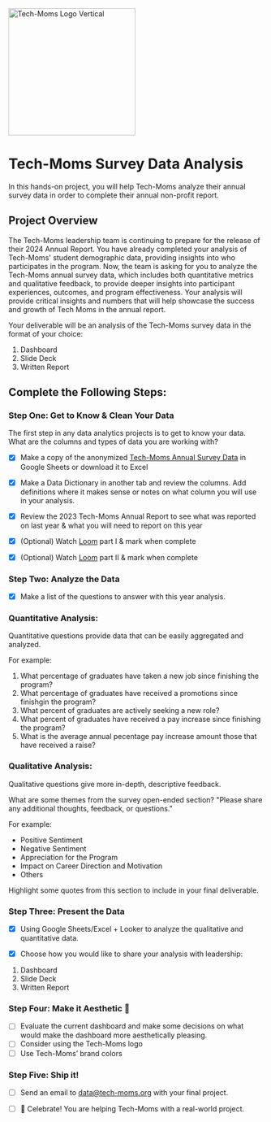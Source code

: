 <img width="250" alt="Tech-Moms Logo Vertical" src="https://github.com/user-attachments/assets/b98d7ed8-150c-4a2a-9102-c4cfa4e91d01">

# Tech-Moms Survey Data Analysis

In this hands-on project, you will help Tech-Moms analyze their annual survey data in order to complete their annual non-profit report.

## Project Overview

The Tech-Moms leadership team is continuing to prepare for the release of their 2024 Annual Report. You have already completed your analysis of Tech-Moms' student demographic data, providing insights into who participates in the program. Now, the team is asking for you to analyze the Tech-Moms annual survey data, which includes both quantitative metrics and qualitative feedback, to provide deeper insights into participant experiences, outcomes, and program effectiveness. Your analysis will provide critical insights and numbers that will help showcase the success and growth of Tech Moms in the annual report. 

Your deliverable will be an analysis of the Tech-Moms survey data in the format of your choice: 
1. Dashboard
2. Slide Deck
3. Written Report

## Complete the Following Steps:

### Step One: Get to Know & Clean Your Data

The first step in any data analytics projects is to get to know your data. What are the columns and types of data you are working with? 

- [x] Make a copy of the anonymized [Tech-Moms Annual Survey Data](https://docs.google.com/spreadsheets/d/1Rf9-nhBHtUWr0t4c0paNZaaJhFpDMU8lAIbeBR_uk0Q/edit?usp=sharing) in Google Sheets or download it to Excel
- [x] Make a Data Dictionary in another tab and review the columns. Add definitions where it makes sense or notes on what column you will use in your analysis.
- [x] Review the 2023 Tech-Moms Annual Report to see what was reported on last year & what you will need to report on this year 

- [x] (Optional) Watch [Loom](https://www.loom.com/share/4038b5ef09a74bcba1d05de09aa8f0b7) part I & mark when complete
- [x] (Optional) Watch [Loom](https://www.loom.com/share/61d0bf36e3f8495dbb9db7cdfd1cc41d?sid=42dc15f2-6390-4eb5-b74f-7d8e909d40f4) part II & mark when complete

### Step Two: Analyze the Data 

- [x] Make a list of the questions to answer with this year analysis. 

### Quantitative Analysis: 

Quantitative questions provide data that can be easily aggregated and analyzed.

For example: 

1. What percentage of graduates have taken a new job since finishing the program?
2. What percentage of graduates have received a promotions since finishgin the program?
3. What percent of graduates are actively seeking a new role?
4. What percent of graduates have received a pay increase since finishing the program?
5. What is the average annual pecentage pay increase amount those that have received a raise?

### Qualitative Analysis: 

Qualitative questions give more in-depth, descriptive feedback.

What are some themes from the survey open-ended section? "Please share any additional thoughts, feedback, or questions."

For example: 
- Positive Sentiment
- Negative Sentiment
- Appreciation for the Program
- Impact on Career Direction and Motivation
- Others 

Highlight some quotes from this section to include in your final deliverable. 

### Step Three: Present the Data 

- [x] Using Google Sheets/Excel + Looker to analyze the qualitative and quantitative data.

- [x] Choose how you would like to share your analysis with leadership:

1. Dashboard
2. Slide Deck
3. Written Report

### Step Four: Make it Aesthetic 💅

- [ ] Evaluate the current dashboard and make some decisions on what would make the dashboard more aesthetically pleasing.
- [ ] Consider using the Tech-Moms logo 
- [ ] Use Tech-Moms’ brand colors

### Step Five: Ship it! 

- [ ] Send an email to data@tech-moms.org with your final project.
- [ ] 🎉 Celebrate! You are helping Tech-Moms with a real-world project. 



